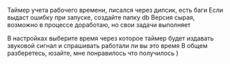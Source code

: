 Таймер учета рабочего времени, писался через дипсик, есть баги
Если выдаст ошибку при запуске, создайте папку db
Версия сырая, возможно в процессе доработаю, но свои задачи выполняет

В настройках выберите время через которое таймер будет издавать звуковой сигнал и спрашивать работали ли вы это время
В общем разберетесь, юзайте, мне понравилось что получилось )
